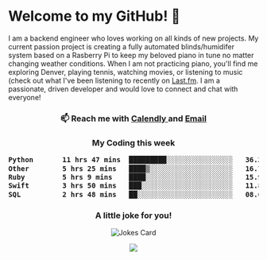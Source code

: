 <h1> Welcome to my GitHub! 👋 </h1>


  I am a backend engineer who loves working on all kinds of new projects. My current passion project is creating a fully automated blinds/humidifer system based on a Rasberry Pi to keep my beloved piano in tune no matter changing weather conditions. When I am not practicing piano, you'll find me exploring Denver, playing tennis, watching movies, or listening to music (check out what I've been listening to recently on [Last.fm](https://www.last.fm/user/mballa000). I am a passionate, driven developer and would love to connect and chat with everyone!

<h3 align = "center"> 📫 Reach me with <a href = "https://calendly.com/msbrandt00/30min"> Calendly </a> and <a href="mailto:msbrandt00@gmail.com">Email</a> 
 </h3>


 
<div align = "center"
[![Anurag's GitHub stats](https://github-readme-stats.vercel.app/api?username=mbrandt00)](https://github.com/anuraghazra/github-readme-stats)
          </div>
<h3 align="center">
  My Coding this week
<!--START_SECTION:waka-->

```txt
Python       11 hrs 47 mins  █████████░░░░░░░░░░░░░░░░   36.29 %
Other        5 hrs 25 mins   ████▒░░░░░░░░░░░░░░░░░░░░   16.70 %
Ruby         5 hrs 9 mins    ████░░░░░░░░░░░░░░░░░░░░░   15.90 %
Swift        3 hrs 50 mins   ███░░░░░░░░░░░░░░░░░░░░░░   11.85 %
SQL          2 hrs 48 mins   ██░░░░░░░░░░░░░░░░░░░░░░░   08.63 %
```

<!--END_SECTION:waka-->

### A little joke for you!

![Jokes Card](https://readme-jokes.vercel.app/api?hideBorder)

<a href="https://www.linkedin.com/in/mbrandt00/"><img src="https://img.shields.io/badge/linkedin-%230077B5.svg?&style=for-the-badge&logo=linkedin&logoColor=white" /></a>

